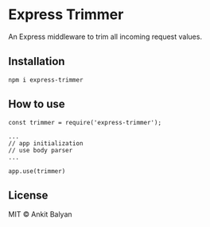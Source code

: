 # Express Trimmer

An Express middleware to trim all incoming request values.

## Installation
```
npm i express-trimmer
```

## How to use

```
const trimmer = require('express-trimmer');

...
// app initialization
// use body parser
...

app.use(trimmer)
```


## License

MIT © Ankit Balyan


